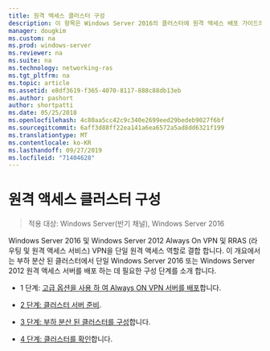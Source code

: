 ```yaml
---
title: 원격 액세스 클러스터 구성
description: 이 항목은 Windows Server 2016의 클러스터에 원격 액세스 배포 가이드의 일부입니다.
manager: dougkim
ms.custom: na
ms.prod: windows-server
ms.reviewer: na
ms.suite: na
ms.technology: networking-ras
ms.tgt_pltfrm: na
ms.topic: article
ms.assetid: e8df3619-f365-4070-8117-888c88db13eb
ms.author: pashort
author: shortpatti
ms.date: 05/25/2018
ms.openlocfilehash: 4c80aa5cc42c9c340e2699eed29bedeb9027f6bf
ms.sourcegitcommit: 6aff3d88ff22ea141a6ea6572a5ad8dd6321f199
ms.translationtype: MT
ms.contentlocale: ko-KR
ms.lasthandoff: 09/27/2019
ms.locfileid: "71404628"
---
```

# <a name="configure-a-remote-access-cluster"></a>원격 액세스 클러스터 구성

>적용 대상: Windows Server(반기 채널), Windows Server 2016

 Windows Server 2016 및 Windows Server 2012 Always On VPN 및 RRAS (라우팅 및 원격 액세스 서비스) VPN을 단일 원격 액세스 역할로 결합 합니다. 이 개요에서는 부하 분산 된 클러스터에서 단일 Windows Server 2016 또는 Windows Server 2012 원격 액세스 서버를 배포 하는 데 필요한 구성 단계를 소개 합니다.
  
-  1 단계: [고급 옵션을 사용 하 여 Always ON VPN 서버를 배포](../../../vpn/always-on-vpn/deploy/always-on-vpn-adv-options.md)합니다.
  
-   [2 단계: 클러스터 서버 준비](Step-2-Prepare-Cluster-Servers.md).  
  
-   [3 단계: 부하 분산 된 클러스터를 구성](Step-3-Configure-a-Load-Balanced-Cluster.md)합니다.  
  
-   [4 단계: 클러스터를 확인](Step-4-Verify-the-Cluster.md)합니다.  
  


